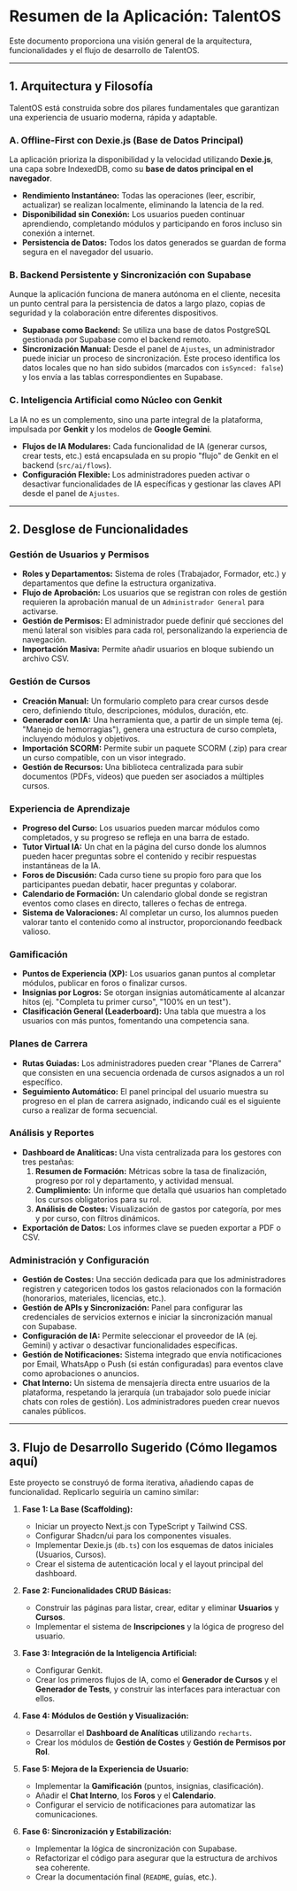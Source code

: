 
# Resumen de la Aplicación: TalentOS

Este documento proporciona una visión general de la arquitectura, funcionalidades y el flujo de desarrollo de TalentOS.

---

## 1. Arquitectura y Filosofía

TalentOS está construida sobre dos pilares fundamentales que garantizan una experiencia de usuario moderna, rápida y adaptable.

### A. Offline-First con Dexie.js (Base de Datos Principal)

La aplicación prioriza la disponibilidad y la velocidad utilizando **Dexie.js**, una capa sobre IndexedDB, como su **base de datos principal en el navegador**.

-   **Rendimiento Instantáneo:** Todas las operaciones (leer, escribir, actualizar) se realizan localmente, eliminando la latencia de la red.
-   **Disponibilidad sin Conexión:** Los usuarios pueden continuar aprendiendo, completando módulos y participando en foros incluso sin conexión a internet.
-   **Persistencia de Datos:** Todos los datos generados se guardan de forma segura en el navegador del usuario.

### B. Backend Persistente y Sincronización con Supabase

Aunque la aplicación funciona de manera autónoma en el cliente, necesita un punto central para la persistencia de datos a largo plazo, copias de seguridad y la colaboración entre diferentes dispositivos.

-   **Supabase como Backend:** Se utiliza una base de datos PostgreSQL gestionada por Supabase como el backend remoto.
-   **Sincronización Manual:** Desde el panel de `Ajustes`, un administrador puede iniciar un proceso de sincronización. Este proceso identifica los datos locales que no han sido subidos (marcados con `isSynced: false`) y los envía a las tablas correspondientes en Supabase.

### C. Inteligencia Artificial como Núcleo con Genkit

La IA no es un complemento, sino una parte integral de la plataforma, impulsada por **Genkit** y los modelos de **Google Gemini**.

-   **Flujos de IA Modulares:** Cada funcionalidad de IA (generar cursos, crear tests, etc.) está encapsulada en su propio "flujo" de Genkit en el backend (`src/ai/flows`).
-   **Configuración Flexible:** Los administradores pueden activar o desactivar funcionalidades de IA específicas y gestionar las claves API desde el panel de `Ajustes`.

---

## 2. Desglose de Funcionalidades

### Gestión de Usuarios y Permisos
-   **Roles y Departamentos:** Sistema de roles (Trabajador, Formador, etc.) y departamentos que define la estructura organizativa.
-   **Flujo de Aprobación:** Los usuarios que se registran con roles de gestión requieren la aprobación manual de un `Administrador General` para activarse.
-   **Gestión de Permisos:** El administrador puede definir qué secciones del menú lateral son visibles para cada rol, personalizando la experiencia de navegación.
-   **Importación Masiva:** Permite añadir usuarios en bloque subiendo un archivo CSV.

### Gestión de Cursos
-   **Creación Manual:** Un formulario completo para crear cursos desde cero, definiendo título, descripciones, módulos, duración, etc.
-   **Generador con IA:** Una herramienta que, a partir de un simple tema (ej. "Manejo de hemorragias"), genera una estructura de curso completa, incluyendo módulos y objetivos.
-   **Importación SCORM:** Permite subir un paquete SCORM (.zip) para crear un curso compatible, con un visor integrado.
-   **Gestión de Recursos:** Una biblioteca centralizada para subir documentos (PDFs, vídeos) que pueden ser asociados a múltiples cursos.

### Experiencia de Aprendizaje
-   **Progreso del Curso:** Los usuarios pueden marcar módulos como completados, y su progreso se refleja en una barra de estado.
-   **Tutor Virtual IA:** Un chat en la página del curso donde los alumnos pueden hacer preguntas sobre el contenido y recibir respuestas instantáneas de la IA.
-   **Foros de Discusión:** Cada curso tiene su propio foro para que los participantes puedan debatir, hacer preguntas y colaborar.
-   **Calendario de Formación:** Un calendario global donde se registran eventos como clases en directo, talleres o fechas de entrega.
-   **Sistema de Valoraciones:** Al completar un curso, los alumnos pueden valorar tanto el contenido como al instructor, proporcionando feedback valioso.

### Gamificación
-   **Puntos de Experiencia (XP):** Los usuarios ganan puntos al completar módulos, publicar en foros o finalizar cursos.
-   **Insignias por Logros:** Se otorgan insignias automáticamente al alcanzar hitos (ej. "Completa tu primer curso", "100% en un test").
-   **Clasificación General (Leaderboard):** Una tabla que muestra a los usuarios con más puntos, fomentando una competencia sana.

### Planes de Carrera
-   **Rutas Guiadas:** Los administradores pueden crear "Planes de Carrera" que consisten en una secuencia ordenada de cursos asignados a un rol específico.
-   **Seguimiento Automático:** El panel principal del usuario muestra su progreso en el plan de carrera asignado, indicando cuál es el siguiente curso a realizar de forma secuencial.

### Análisis y Reportes
-   **Dashboard de Analíticas:** Una vista centralizada para los gestores con tres pestañas:
    1.  **Resumen de Formación:** Métricas sobre la tasa de finalización, progreso por rol y departamento, y actividad mensual.
    2.  **Cumplimiento:** Un informe que detalla qué usuarios han completado los cursos obligatorios para su rol.
    3.  **Análisis de Costes:** Visualización de gastos por categoría, por mes y por curso, con filtros dinámicos.
-   **Exportación de Datos:** Los informes clave se pueden exportar a PDF o CSV.

### Administración y Configuración
-   **Gestión de Costes:** Una sección dedicada para que los administradores registren y categoricen todos los gastos relacionados con la formación (honorarios, materiales, licencias, etc.).
-   **Gestión de APIs y Sincronización:** Panel para configurar las credenciales de servicios externos e iniciar la sincronización manual con Supabase.
-   **Configuración de IA:** Permite seleccionar el proveedor de IA (ej. Gemini) y activar o desactivar funcionalidades específicas.
-   **Gestión de Notificaciones:** Sistema integrado que envía notificaciones por Email, WhatsApp o Push (si están configuradas) para eventos clave como aprobaciones o anuncios.
-   **Chat Interno:** Un sistema de mensajería directa entre usuarios de la plataforma, respetando la jerarquía (un trabajador solo puede iniciar chats con roles de gestión). Los administradores pueden crear nuevos canales públicos.

---

## 3. Flujo de Desarrollo Sugerido (Cómo llegamos aquí)

Este proyecto se construyó de forma iterativa, añadiendo capas de funcionalidad. Replicarlo seguiría un camino similar:

1.  **Fase 1: La Base (Scaffolding):**
    -   Iniciar un proyecto Next.js con TypeScript y Tailwind CSS.
    -   Configurar Shadcn/ui para los componentes visuales.
    -   Implementar Dexie.js (`db.ts`) con los esquemas de datos iniciales (Usuarios, Cursos).
    -   Crear el sistema de autenticación local y el layout principal del dashboard.

2.  **Fase 2: Funcionalidades CRUD Básicas:**
    -   Construir las páginas para listar, crear, editar y eliminar **Usuarios** y **Cursos**.
    -   Implementar el sistema de **Inscripciones** y la lógica de progreso del usuario.

3.  **Fase 3: Integración de la Inteligencia Artificial:**
    -   Configurar Genkit.
    -   Crear los primeros flujos de IA, como el **Generador de Cursos** y el **Generador de Tests**, y construir las interfaces para interactuar con ellos.

4.  **Fase 4: Módulos de Gestión y Visualización:**
    -   Desarrollar el **Dashboard de Analíticas** utilizando `recharts`.
    -   Crear los módulos de **Gestión de Costes** y **Gestión de Permisos por Rol**.

5.  **Fase 5: Mejora de la Experiencia de Usuario:**
    -   Implementar la **Gamificación** (puntos, insignias, clasificación).
    -   Añadir el **Chat Interno**, los **Foros** y el **Calendario**.
    -   Configurar el servicio de notificaciones para automatizar las comunicaciones.

6.  **Fase 6: Sincronización y Estabilización:**
    -   Implementar la lógica de sincronización con Supabase.
    -   Refactorizar el código para asegurar que la estructura de archivos sea coherente.
    -   Crear la documentación final (`README`, guías, etc.).
